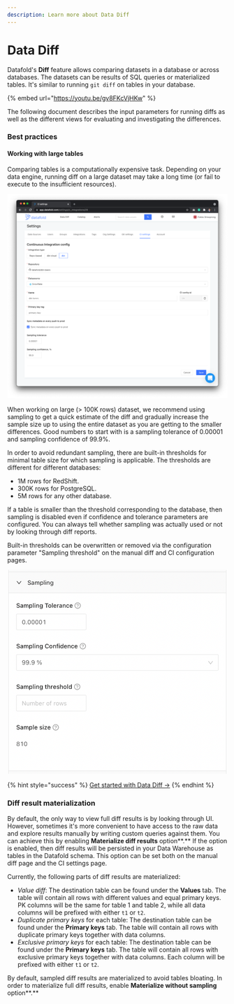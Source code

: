 ```yaml
---
description: Learn more about Data Diff
---
```


# Data Diff

Datafold's **Diff** feature allows comparing datasets in a database or across databases. The datasets can be results of SQL queries or materialized tables. It's similar to running `git diff` on tables in your database.

{% embed url="https://youtu.be/gv8FKcVjHKw" %}

The following document describes the input parameters for running diffs as well as the different views for evaluating and investigating the differences.

### Best practices

#### Working with large tables

Comparing tables is a computationally expensive task. Depending on your data engine, running diff on a large dataset may take a long time (or fail to execute to the insufficient resources).

![](<../../.gitbook/assets/image (133).png>)

When working on large (> 100K rows) dataset, we recommend using sampling to get a quick estimate of the diff and gradually increase the sample size up to using the entire dataset as you are getting to the smaller differences. Good numbers to start with is a sampling tolerance of 0.00001 and sampling confidence of 99.9%.

In order to avoid redundant sampling, there are built-in thresholds for minimal table size for which sampling is applicable. The thresholds are different for different databases:&#x20;

* 1M rows for RedShift.
* 300K rows for PostgreSQL.
* 5M rows for any other database.

If a table is smaller than the threshold corresponding to the database, then sampling is disabled even if confidence and tolerance parameters are configured. You can always tell whether sampling was actually used or not by looking through diff reports.

Built-in thresholds can be overwritten or removed via the configuration parameter "Sampling threshold" on the manual diff and CI configuration pages.

![Sampling configuration on the manual diff page](<../../.gitbook/assets/image (97).png>)

{% hint style="success" %}
[Get started with Data Diff ->](broken-reference)
{% endhint %}

### Diff result materialization

By default, the only way to view full diff results is by looking through UI. However, sometimes it's more convenient to have access to the raw data and explore results manually by writing custom queries against them. You can achieve this by enabling **Materialize diff results** option**.** If the option is enabled, then diff results will be persisted in your Data Warehouse as tables in the Datafold schema. This option can be set both on the manual diff page and the CI settings page.

Currently, the following parts of diff results are materialized:

* _Value diff_: The destination table can be found under the **Values** tab. The table will contain all rows with different values and equal primary keys. PK columns will be the same for table 1 and table 2, while all data columns will be prefixed with either `t1` or `t2`.
* _Duplicate primary keys_ for each table: The destination table can be found under the **Primary keys** tab. The table will contain all rows with duplicate primary keys together with data columns.
* _Exclusive primary keys_ for each table: The destination table can be found under the **Primary keys** tab. The table will contain all rows with exclusive primary keys together with data columns. Each column will be prefixed with either `t1` or `t2`.

By default, sampled diff results are materialized to avoid tables bloating. In order to materialize full diff results, enable **Materialize without sampling** option**.**

